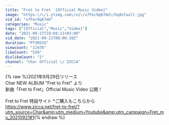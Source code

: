 ```yaml
---
title: "Fret to Fret  [Official Music Video]"
image: "https:\/\/i.ytimg.com\/vi\/x7Fec9q67mU\/hqdefault.jpg"
vid_id: "x7Fec9q67mU"
categories: "Music"
tags: ["[Official","Music","Video]"]
date: "2021-09-27T19:04:21+03:00"
vid_date: "2021-09-21T08:00:10Z"
duration: "PT3M33S"
viewcount: "11978"
likeCount: "539"
dislikeCount: "2"
channel: "Char Official \/ ZICCA"
---
```

{% raw %}2021年9月29日リリース<br />Char NEW ALBUM &quot;Fret to Fret&quot; より<br />新曲「Fret to Fret」Official Music Video 公開！<br /><br />Fret to Fret 特設サイト *ご購入もこちらから<br /><a rel="nofollow" target="blank" href="https://www.zicca.net/fret-to-fret/?utm_source=Char&amp;utm_medium=Youtube&amp;utm_campaign=Fret_mv_20210921#1">https://www.zicca.net/fret-to-fret/?utm_source=Char&amp;utm_medium=Youtube&amp;utm_campaign=Fret_mv_20210921#1</a>{% endraw %}
